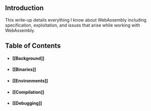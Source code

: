 
## Introduction

This write-up details everything I know about WebAssembly including specification, exploitation, and issues that arise while working with WebAssembly.

## Table of Contents
- #### [[Background]]
- #### [[Binaries]]
- #### [[Environments]]
- #### [[Compilation]]
- #### [[Debugging]]


